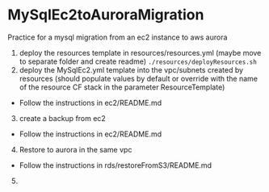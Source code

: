 # MySqlEc2toAuroraMigration
Practice for a mysql migration from an ec2 instance to aws aurora


1. deploy the resources template in resources/resources.yml (maybe move to separate folder and create readme)
`./resources/deployResources.sh`
2. deploy the MySqlEc2.yml template into the vpc/subnets created by resources (should populate values by default or override with the name of the resource CF stack in the parameter ResourceTemplate)
  - Follow the instructions in ec2/README.md
3. create a backup from ec2
  - Follow the instructions in ec2/README.md
4. Restore to aurora in the same vpc
  - Follow the instructions in rds/restoreFromS3/README.md
5. 